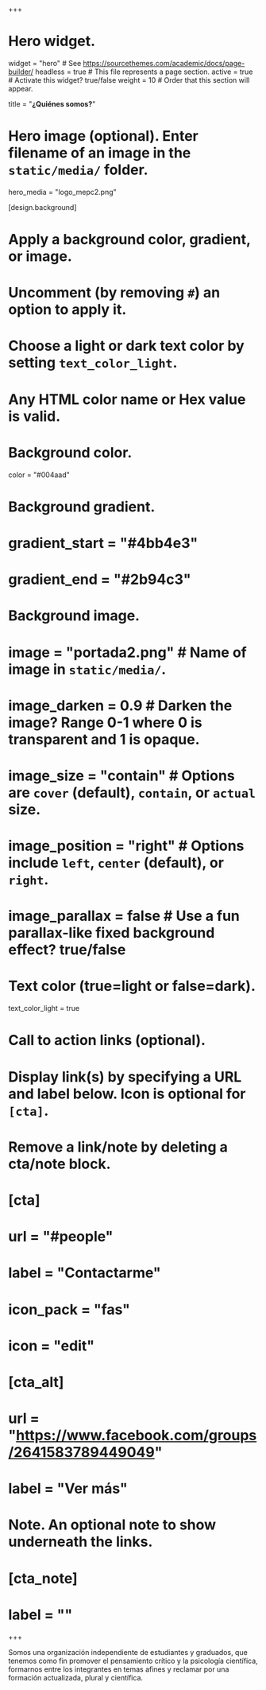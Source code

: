 +++
# Hero widget.
widget = "hero"  # See https://sourcethemes.com/academic/docs/page-builder/
headless = true  # This file represents a page section.
active = true  # Activate this widget? true/false
weight = 10  # Order that this section will appear.

title = "**¿Quiénes somos?**"

# Hero image (optional). Enter filename of an image in the `static/media/` folder.
hero_media = "logo_mepc2.png"

[design.background]
  # Apply a background color, gradient, or image.
  #   Uncomment (by removing `#`) an option to apply it.
  #   Choose a light or dark text color by setting `text_color_light`.
  #   Any HTML color name or Hex value is valid.

  # Background color.
   color = "#004aad"
  
  # Background gradient.
  # gradient_start = "#4bb4e3"
  # gradient_end = "#2b94c3"
  
  # Background image.
#  image = "portada2.png"  # Name of image in `static/media/`.
#  image_darken = 0.9  # Darken the image? Range 0-1 where 0 is transparent and 1 is opaque.
#  image_size = "contain"  #  Options are `cover` (default), `contain`, or `actual` size.
#  image_position = "right"  # Options include `left`, `center` (default), or `right`.
#  image_parallax = false  # Use a fun parallax-like fixed background effect? true/false
  
  # Text color (true=light or false=dark).
  text_color_light = true

# Call to action links (optional).
#   Display link(s) by specifying a URL and label below. Icon is optional for `[cta]`.
#   Remove a link/note by deleting a cta/note block.
# [cta]
#  url = "#people"
#  label = "Contactarme"
#  icon_pack = "fas"
#  icon = "edit"
  
# [cta_alt]
#  url = "https://www.facebook.com/groups/2641583789449049"
#  label = "Ver más"

# Note. An optional note to show underneath the links.
# [cta_note]
#  label = ""
+++

Somos una organización independiente de estudiantes y graduados, que tenemos como fin promover el pensamiento crítico y la psicología científica, formarnos entre los integrantes en temas afines y reclamar por una formación actualizada, plural y científica.







